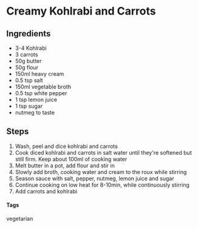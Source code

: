 # Creamy Kohlrabi and Carrots

## Ingredients

* 3-4 Kohlrabi
* 3 carrots
* 50g butter
* 50g flour
* 150ml heavy cream
* 0.5 tsp salt
* 150ml vegetable broth
* 0.5 tsp white pepper
* 1 tsp lemon juice
* 1 tsp sugar
* nutmeg to taste

## Steps

1. Wash, peel and dice kohlrabi and carrots
2. Cook diced kohlrabi and carrots in salt water until they're softened but still firm. Keep about 100ml of cooking water
3. Melt butter in a pot, add flour and stir in
4. Slowly add broth, cooking water and cream to the roux while stirring
5. Season sauce with salt, pepper, nutmeg, lemon juice and sugar
6. Continue cooking on low heat for 8-10min, while continuously stirring
7. Add carrots and kohlrabi


#### Tags
vegetarian
